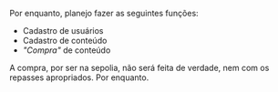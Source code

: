 Por enquanto, planejo fazer as seguintes funções:

- Cadastro de usuários
- Cadastro de conteúdo
- *"Compra"* de conteúdo

A compra, por ser na sepolia, não será feita de verdade, nem com os repasses apropriados. Por enquanto.
